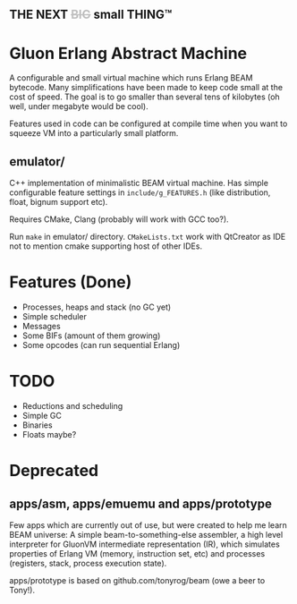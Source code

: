 ## THE NEXT <span style="color:silver">~~BIG~~</span> small THING™
# Gluon Erlang Abstract Machine

A configurable and small virtual machine which runs Erlang BEAM bytecode. Many
simplifications have been made to keep code small at the cost of speed.
The goal is to go smaller than several tens of kilobytes (oh well, under
megabyte would be cool).

Features used in code can be configured at compile time when you want to squeeze
VM into a particularly small platform.

## emulator/

C++ implementation of minimalistic BEAM virtual machine. Has simple configurable
feature settings in `include/g_FEATURES.h` (like distribution, float, bignum support
etc).

Requires CMake, Clang (probably will work with GCC too?).

Run `make` in emulator/ directory. `CMakeLists.txt` work with QtCreator as IDE not
to mention cmake supporting host of other IDEs.

# Features (Done)

* Processes, heaps and stack (no GC yet)
* Simple scheduler
* Messages
* Some BIFs (amount of them growing)
* Some opcodes (can run sequential Erlang)

# TODO

* Reductions and scheduling
* Simple GC
* Binaries
* Floats maybe?

# Deprecated
## apps/asm, apps/emuemu and apps/prototype

Few apps which are currently out of use, but were created to help me learn BEAM universe:
A simple beam-to-something-else assembler, a high level interpreter for GluonVM 
intermediate representation (IR), which simulates properties of Erlang VM (memory,
instruction set, etc) and processes (registers, stack, process execution state).

apps/prototype is based on github.com/tonyrog/beam (owe a beer to Tony!).
